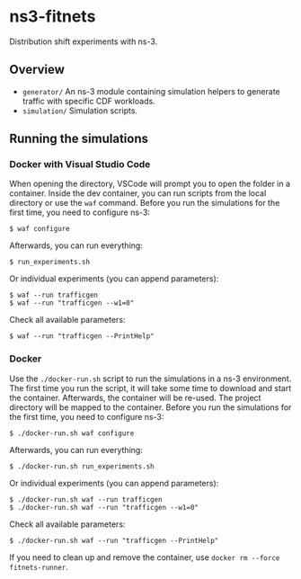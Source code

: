 # ns3-fitnets

Distribution shift experiments with ns-3.

## Overview

- `generator/` An ns-3 module containing simulation helpers to generate traffic with specific CDF workloads.
- `simulation/` Simulation scripts.

## Running the simulations

### Docker with Visual Studio Code

When opening the directory, VSCode will prompt you to open the folder in a
container. Inside the dev container, you can run scripts from the local directory or use the `waf` command.
Before you run the simulations for the first time, you need to configure ns-3:

    $ waf configure

Afterwards, you can run everything:

    $ run_experiments.sh

Or individual experiments (you can append parameters):

    $ waf --run trafficgen
    $ waf --run "trafficgen --w1=0"

Check all available parameters:

    $ waf --run "trafficgen --PrintHelp"

### Docker

Use the `./docker-run.sh` script to run the simulations in a ns-3 environment.
The first time you run the script, it will take some time to download and start
the container. Afterwards, the container will be re-used.
The project directory will be mapped to the container.
Before you run the simulations for the first time, you need to configure ns-3:

    $ ./docker-run.sh waf configure

Afterwards, you can run everything:

    $ ./docker-run.sh run_experiments.sh

Or individual experiments (you can append parameters):

    $ ./docker-run.sh waf --run trafficgen
    $ ./docker-run.sh waf --run "trafficgen --w1=0"

Check all available parameters:

    $ ./docker-run.sh waf --run "trafficgen --PrintHelp"

If you need to clean up and remove the container, use `docker rm --force fitnets-runner`.

